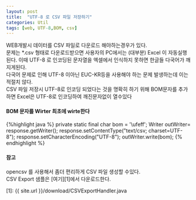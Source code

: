 ```yaml
---
layout: post
title:  "UTF-8 로 CSV 파일 저장하기"
categories: Util
tags: [web, UTF-8,BOM, csv]
---
```

WEB개발시 데이터를 CSV 파일로 다운로드 해야하는경우가 있다.  
문제는 *.csv  형태로 다운로드받으면 사용자의 PC에서는 (대부분) Excel 이 자동실행된다.  이때  UTF-8 로 인코딩된 문자열을 엑셀에서 인식하지 못하면 한글들 다국어가 깨지게된다.  
다국어 문제로 인해 UTF-8 이아닌 EUC-KR등을 사용해야 하는 문제 발생하는데 이는 적절치 않다.  
CSV 파일 저장시 UTF-8로 인코딩 되었다는 것을 명확히 하기 위해  BOM문자를 추가하면 Excel은  UTF-8로 인코딩하여 깨진문자없이 열수있다


####  BOM 문자를 Wirter 최초에  wirte한다
{%highlight java %}
private static final char bom = '\ufeff'; 
Writer outWriter= response.getWriter();
response.setContentType("text/csv; charset=UTF-8");
response.setCharacterEncoding("UTF-8");
outWriter.write(bom);
{% endhighlight %}

#### 참고
 opencsv 를 사용해서 좀더 편리하게 CSV 파일 생성할 수있다.   
 CSV Export  샘플은 [여기][1]에서 다운로드한다.

[1]: {{ site.url }}/download/CSVExportHandler.java
